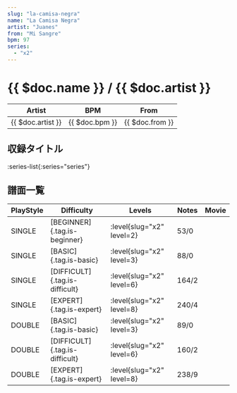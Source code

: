 ```yaml
---
slug: "la-camisa-negra"
name: "La Camisa Negra"
artist: "Juanes"
from: "Mi Sangre"
bpm: 97
series:
  - "x2"
---
```


# {{ $doc.name }} / {{ $doc.artist }}

|Artist|BPM|From|
|------|---|----|
|{{ $doc.artist }}|{{ $doc.bpm }}|{{ $doc.from }}|

## 収録タイトル

:series-list{:series="series"}

## 譜面一覧

|PlayStyle|Difficulty|Levels|Notes|Movie|
|---------|----------|------|-----|-----|
|SINGLE|[BEGINNER]{.tag.is-beginner}|<div class="field is-grouped is-grouped-multiline"> :level{slug="x2" level=2}</div>|53/0||
|SINGLE|[BASIC]{.tag.is-basic}|<div class="field is-grouped is-grouped-multiline"> :level{slug="x2" level=3}</div>|88/0||
|SINGLE|[DIFFICULT]{.tag.is-difficult}|<div class="field is-grouped is-grouped-multiline"> :level{slug="x2" level=6}</div>|164/2||
|SINGLE|[EXPERT]{.tag.is-expert}|<div class="field is-grouped is-grouped-multiline"> :level{slug="x2" level=8}</div>|240/4||
|DOUBLE|[BASIC]{.tag.is-basic}|<div class="field is-grouped is-grouped-multiline"> :level{slug="x2" level=3}</div>|89/0||
|DOUBLE|[DIFFICULT]{.tag.is-difficult}|<div class="field is-grouped is-grouped-multiline"> :level{slug="x2" level=6}</div>|160/2||
|DOUBLE|[EXPERT]{.tag.is-expert}|<div class="field is-grouped is-grouped-multiline"> :level{slug="x2" level=8}</div>|238/9||
